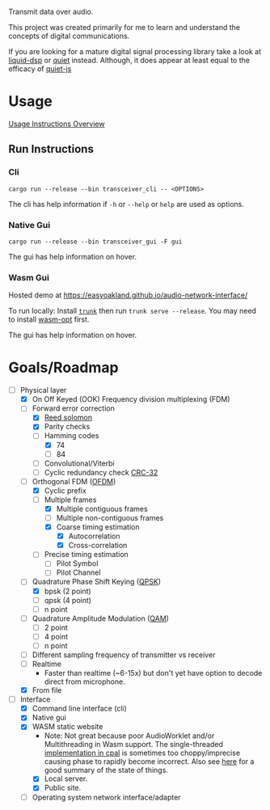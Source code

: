Transmit data over audio.

This project was created primarily for me to learn and understand the concepts of digital communications.

If you are looking for a mature digital signal processing library take a look at [liquid-dsp](https://github.com/jgaeddert/liquid-dsp) or [quiet](https://github.com/quiet/quiet) instead. Although, it does appear at least equal to the efficacy of [quiet-js](https://github.com/quiet/quiet-js)

# Usage
[Usage Instructions Overview](UsageInstructions.md)
## Run Instructions
### Cli
`cargo run --release --bin transceiver_cli -- <OPTIONS>`

The cli has help information if `-h` or `--help` or `help` are used as options.
### Native Gui
`cargo run --release --bin transceiver_gui -F gui`

The gui has help information on hover.
### Wasm Gui
Hosted demo at https://easyoakland.github.io/audio-network-interface/

To run locally: Install [`trunk`](trunkrs.dev/) then run
`trunk serve --release`. You may need to install [wasm-opt](https://github.com/WebAssembly/binaryen) first.

The gui has help information on hover.

# Goals/Roadmap
- [ ] Physical layer
    - [x] On Off Keyed (OOK) Frequency division multiplexing (FDM)
    - [ ] Forward error correction
        - [x] [Reed solomon](https://en.wikipedia.org/wiki/Reed%E2%80%93Solomon_error_correction)
        - [x] Parity checks
        - [ ] Hamming codes
            - [x] 74
            - [ ] 84
        - [ ] Convolutional/Viterbi
        - [ ] Cyclic redundancy check [CRC-32](https://en.wikipedia.org/wiki/Cyclic_redundancy_check)
    - [ ] Orthogonal FDM ([OFDM](https://en.wikipedia.org/wiki/Orthogonal_frequency-division_multiplexing))
        - [x] Cyclic prefix
        - [ ] Multiple frames
            - [x] Multiple contiguous frames
            - [ ] Multiple non-contiguous frames
            - [x] Coarse timing estimation
                - [x] Autocorrelation
                - [x] Cross-correlation
        - [ ] Precise timing estimation
            - [ ] Pilot Symbol
            - [ ] Pilot Channel
    - [ ] Quadrature Phase Shift Keying ([QPSK](https://en.wikipedia.org/wiki/Phase-shift_keying#Quadrature_phase-shift_keying_(QPSK)))
        - [x] bpsk (2 point)
        - [ ] qpsk (4 point)
        - [ ] n point
    - [ ] Quadrature Amplitude Modulation ([QAM](https://en.wikipedia.org/wiki/Quadrature_amplitude_modulation))
        - [ ] 2 point
        - [ ] 4 point
        - [ ] n point
    - [ ] Different sampling frequency of transmitter vs receiver
    - [ ] Realtime
        - Faster than realtime (~6-15x) but don't yet have option to decode direct from microphone.
    - [x] From file
- [ ] Interface
    - [x] Command line interface (cli)
    - [x] Native gui
    - [x] WASM static website
        - Note: Not great because poor AudioWorklet and/or Multithreading in Wasm support. The single-threaded [implementation in cpal](https://github.com/RustAudio/cpal/issues/780) is sometimes too choppy/imprecise causing phase to rapidly become incorrect. Also see [here](https://github.com/bevyengine/bevy/issues/4078) for a good summary of the state of things.
        - [x] Local server.
        - [x] Public site.
    - [ ] Operating system network interface/adapter
